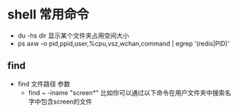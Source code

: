 # shell 常用命令
+ du -hs dir 显示某个文件夹占用空间大小
+ ps axw -o pid,ppid,user,%cpu,vsz,wchan,command | egrep '(redis|PID)'

## find 
+ find 文件路径 参数
    + find ~ -iname  "screen*"    比如你可以通过以下命令在用户文件夹中搜索名字中包含screen的文件